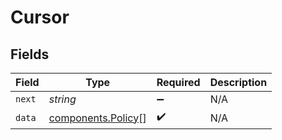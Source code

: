 # Cursor


## Fields

| Field                                                    | Type                                                     | Required                                                 | Description                                              |
| -------------------------------------------------------- | -------------------------------------------------------- | -------------------------------------------------------- | -------------------------------------------------------- |
| `next`                                                   | *string*                                                 | :heavy_minus_sign:                                       | N/A                                                      |
| `data`                                                   | [components.Policy](../../models/components/policy.md)[] | :heavy_check_mark:                                       | N/A                                                      |